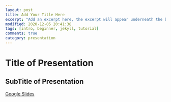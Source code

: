 ```yaml
---
layout: post
title: Add Your Title Here
excerpt: "Add an excerpt here, the excerpt will appear underneath the blog title"
modified: 2020-12-05 20:41:38
tags: [intro, beginner, jekyll, tutorial]
comments: true
category: presentation
---
```

# Title of Presentation
## SubTitle of Presentation
[Google Slides](https://docs.google.com/presentation/d/119nYidA3ncUZxhgusTUcS5_8oRoIz6RMYGPeQsXbE_Y/edit?usp=sharing)
